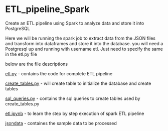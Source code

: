 # ETL_pipeline_Spark
Create an ETL pipeline using Spark to analyze data and store it into PostgreSQL

Here we will be running the spark job to extract data from the JSON files and transform into dataframes and store it into the database.
you will need a Postgresql up and running with username etl.
Just need to specify the same in the etl.py file

below are the file descriptions

[etl.py](https://github.com/kalpeshkocharekar/ETL_pipeline_Spark/blob/master/etl.py) - contains the code for complete ETL pipeline

[create_tables.py](https://github.com/kalpeshkocharekar/ETL_pipeline_Spark/blob/master/create_tables.py) - will create table to initialize the database and create tables

[sql_queries.py](https://github.com/kalpeshkocharekar/ETL_pipeline_Spark/blob/master/sql_queries.py) - contains the sql queries to create tables used by create_tables.py

[etl.ipynb](https://github.com/kalpeshkocharekar/ETL_pipeline_Spark/blob/master/etl.ipynb) - to learn the step by step execution of spark ETL pipeline

[jsondata](https://github.com/kalpeshkocharekar/ETL_pipeline_Spark/tree/master/jsondata) - containes the sample data to be processed

